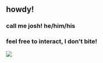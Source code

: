 ## howdy! 
### call me josh! he/him/his
### feel free to interact, I don't bite!
<img src="https://external-media.spacehey.net/media/sCT-d7qpwirj5jdiaa-cs367aZ5XIRnLFm7_aIktLoxY=/https://i.pinimg.com/originals/6c/ed/10/6ced10ec349738816e8633db3eb492f0.gif"/>

<!--
**scalIywag/scalIywag** is a ✨ _special_ ✨ repository because its `README.md` (this file) appears on your GitHub profile.

Here are some ideas to get you started:

- 🔭 I’m currently working on ...
- 🌱 I’m currently learning ...
- 👯 I’m looking to collaborate on ...
- 🤔 I’m looking for help with ...
- 💬 Ask me about ...
- 📫 How to reach me: ...
- 😄 Pronouns: ...
- ⚡ Fun fact: ...
-->
